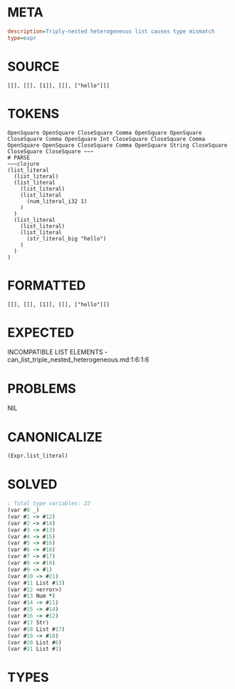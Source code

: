 # META
~~~ini
description=Triply-nested heterogeneous list causes type mismatch
type=expr
~~~
# SOURCE
~~~roc
[[], [[], [1]], [[], ["hello"]]]
~~~
# TOKENS
~~~text
OpenSquare OpenSquare CloseSquare Comma OpenSquare OpenSquare CloseSquare Comma OpenSquare Int CloseSquare CloseSquare Comma OpenSquare OpenSquare CloseSquare Comma OpenSquare String CloseSquare CloseSquare CloseSquare ~~~
# PARSE
~~~clojure
(list_literal
  (list_literal)
  (list_literal
    (list_literal)
    (list_literal
      (num_literal_i32 1)
    )
  )
  (list_literal
    (list_literal)
    (list_literal
      (str_literal_big "hello")
    )
  )
)
~~~
# FORMATTED
~~~roc
[[], [[], [1]], [[], ["hello"]]]
~~~
# EXPECTED
INCOMPATIBLE LIST ELEMENTS - can_list_triple_nested_heterogeneous.md:1:6:1:6
# PROBLEMS
NIL
# CANONICALIZE
~~~clojure
(Expr.list_literal)
~~~
# SOLVED
~~~clojure
; Total type variables: 22
(var #0 _)
(var #1 -> #12)
(var #2 -> #14)
(var #3 -> #13)
(var #4 -> #15)
(var #5 -> #16)
(var #6 -> #18)
(var #7 -> #17)
(var #8 -> #19)
(var #9 -> #1)
(var #10 -> #21)
(var #11 List #13)
(var #12 <error>)
(var #13 Num *)
(var #14 -> #11)
(var #15 -> #14)
(var #16 -> #12)
(var #17 Str)
(var #18 List #17)
(var #19 -> #18)
(var #20 List #6)
(var #21 List #1)
~~~
# TYPES
~~~roc
~~~
